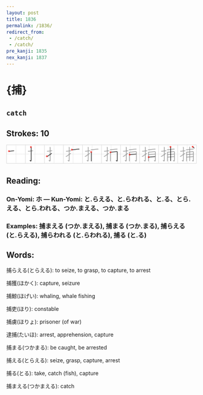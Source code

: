 ```yaml
---
layout: post
title: 1836
permalink: /1836/
redirect_from:
 - /catch/
 - /catch/
pre_kanji: 1835
nex_kanji: 1837
---
```


# {捕}

## `catch`

## Strokes: 10

<div class="stroke"><img src="../images/E68D95.png" /></div>

## Reading:

### On-Yomi: ホ &mdash; Kun-Yomi: と.らえる、と.らわれる、と.る、とら.える、とら.われる、つか.まえる、つか.まる

### Examples: 捕まえる (つか.まえる), 捕まる (つか.まる), 捕らえる (と.らえる), 捕らわれる (と.らわれる), 捕る (と.る)

## Words:

捕らえる(とらえる): to seize, to grasp, to capture, to arrest

捕獲(ほかく): capture, seizure

捕鯨(ほげい): whaling, whale fishing

捕吏(ほり): constable

捕虜(ほりょ): prisoner (of war)

逮捕(たいほ): arrest, apprehension, capture

捕まる(つかまる): be caught, be arrested

捕える(とらえる): seize, grasp, capture, arrest

捕る(とる): take, catch (fish), capture

捕まえる(つかまえる): catch
